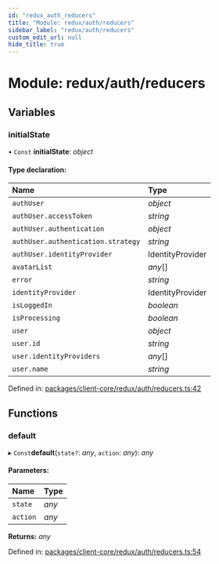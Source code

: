 ```yaml
---
id: "redux_auth_reducers"
title: "Module: redux/auth/reducers"
sidebar_label: "redux/auth/reducers"
custom_edit_url: null
hide_title: true
---
```


# Module: redux/auth/reducers

## Variables

### initialState

• `Const` **initialState**: *object*

#### Type declaration:

Name | Type |
:------ | :------ |
`authUser` | *object* |
`authUser.accessToken` | *string* |
`authUser.authentication` | *object* |
`authUser.authentication.strategy` | *string* |
`authUser.identityProvider` | IdentityProvider |
`avatarList` | *any*[] |
`error` | *string* |
`identityProvider` | IdentityProvider |
`isLoggedIn` | *boolean* |
`isProcessing` | *boolean* |
`user` | *object* |
`user.id` | *string* |
`user.identityProviders` | *any*[] |
`user.name` | *string* |

Defined in: [packages/client-core/redux/auth/reducers.ts:42](https://github.com/xr3ngine/xr3ngine/blob/56376a778/packages/client-core/redux/auth/reducers.ts#L42)

## Functions

### default

▸ `Const`**default**(`state?`: *any*, `action`: *any*): *any*

#### Parameters:

Name | Type |
:------ | :------ |
`state` | *any* |
`action` | *any* |

**Returns:** *any*

Defined in: [packages/client-core/redux/auth/reducers.ts:54](https://github.com/xr3ngine/xr3ngine/blob/56376a778/packages/client-core/redux/auth/reducers.ts#L54)
